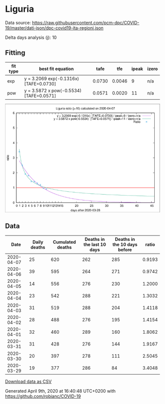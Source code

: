 # Liguria

Data source: https://raw.githubusercontent.com/pcm-dpc/COVID-19/master/dati-json/dpc-covid19-ita-regioni.json

Delta days analysis (j): 10

## Fitting 
|fit type|best fit equation|tafe|tfe|ipeak|izero|
|-------|-----|--------|------|---|---|
|exp|y = 3.2069 exp(-0.1316x)  [TAFE=0.0730]|0.0730|0.0046|9|n/a|
|pow|y = 3.5872 x pow(-0.5534)  [TAFE=0.0571]|0.0571|0.0020|11|n/a|

![Plot](COVID-19_liguria_j10_2020-04-07.png)

## Data
|Date|Daily deaths|Cumulated deaths|Deaths in the last 10 days|Deaths in the 10 days before|ratio|
|----|----------|-----------|-------|--------------------|-----|
|2020-04-07|25|620|262|285|0.9193|
|2020-04-06|39|595|264|271|0.9742|
|2020-04-05|14|556|276|230|1.2000|
|2020-04-04|23|542|288|221|1.3032|
|2020-04-03|31|519|288|204|1.4118|
|2020-04-02|28|488|276|195|1.4154|
|2020-04-01|32|460|289|160|1.8062|
|2020-03-31|31|428|276|144|1.9167|
|2020-03-30|20|397|278|111|2.5045|
|2020-03-29|19|377|286|84|3.4048|

[Download data as CSV](COVID-19_liguria_j10_2020-04-07.csv)

Generated April 9th, 2020 at 16:40:48 UTC+0200 with https://github.com/robianc/COVID-19
